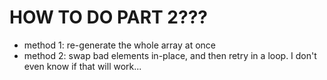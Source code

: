 # HOW TO DO PART 2???
* method 1: re-generate the whole array at once
* method 2: swap bad elements in-place, and then retry in a loop. I don't even know if that will
  work...
